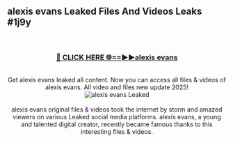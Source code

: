 ## alexis evans Leaked Files And Videos Leaks #1j9y
<br>
<div align="center">
<h3><a href="https://watchclip.my.id/alexis evans" rel="nofollow">🔴 CLICK HERE 🌐==►►alexis evans</a></h3>
<br>
Get alexis evans leaked all content. Now you can access all files & videos of alexis evans. All video and files new update 2025!
<br>
<a href="https://watchclip.my.id/alexis evans" rel="nofollow" data-target="animated-image.originalLink"><img src="https://i.ibb.co.com/WyWwxjT/player-gif2.gif" alt="alexis evans Leaked" style="max-width: 100%; display: inline-block;" data-target="animated-image.originalImage"></a>
<br><br>
alexis evans original files & videos took the internet by storm and amazed viewers on various Leaked social media platforms. alexis evans, a young and talented digital creator, recently became famous thanks to this interesting files & videos.
</div>
<br>